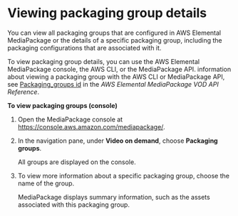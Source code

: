 # Viewing packaging group details<a name="pkg-group-view"></a>

You can view all packaging groups that are configured in AWS Elemental MediaPackage or the details of a specific packaging group, including the packaging configurations that are associated with it\.

To view packaging group details, you can use the AWS Elemental MediaPackage console, the AWS CLI, or the MediaPackage API\. information about viewing a packaging group with the AWS CLI or MediaPackage API, see [Packaging\_groups id](https://docs.aws.amazon.com/mediapackage-vod/latest/apireference/packaging_groups-id.html) in the *AWS Elemental MediaPackage VOD API Reference*\.

**To view packaging groups \(console\)**

1. Open the MediaPackage console at [https://console\.aws\.amazon\.com/mediapackage/](https://console.aws.amazon.com/mediapackage/)\.

1. In the navigation pane, under **Video on demand**, choose **Packaging groups**\.

   All groups are displayed on the console\.

1. To view more information about a specific packaging group, choose the name of the group\.

   MediaPackage displays summary information, such as the assets associated with this packaging group\.